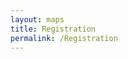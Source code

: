 ```yaml
---
layout: maps
title: Registration
permalink: /Registration
---
```


<!-- Raw HTML for embedded iframe backgrounds -->

<section data-background="#000000">
    <section>
    </section>
    <section data-background-iframe="https://www.youtube.com/embed/UMrzuf2tk9U?controls=0&amp;enablejsapi=1&amp;autoplay=1&amp;loop=1&amp;showinfo=0&amp;rel=0&amp;html5=1">
    </section>
</section>